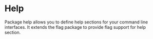# Help

Package help allows you to define help sections for your command line interfaces. It extends the flag package to provide flag support for help section.

